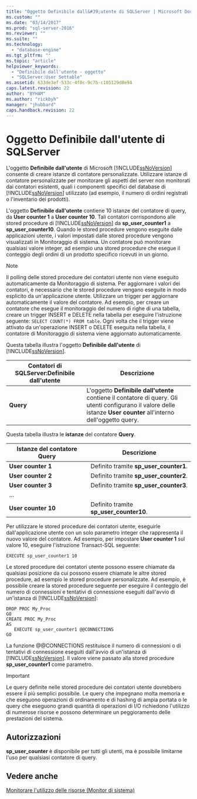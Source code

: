 ```yaml
---
title: "Oggetto Definibile dall&#39;utente di SQLServer | Microsoft Docs"
ms.custom: ""
ms.date: "03/14/2017"
ms.prod: "sql-server-2016"
ms.reviewer: ""
ms.suite: ""
ms.technology: 
  - "database-engine"
ms.tgt_pltfrm: ""
ms.topic: "article"
helpviewer_keywords: 
  - "Definibile dall'utente - oggetto"
  - "SQLServer:User Settable"
ms.assetid: 633de3ef-533c-4f0c-9c7b-c105129d8e94
caps.latest.revision: 22
author: "BYHAM"
ms.author: "rickbyh"
manager: "jhubbard"
caps.handback.revision: 22
---
```

# Oggetto Definibile dall&#39;utente di SQLServer
  L'oggetto **Definibile dall'utente** di Microsoft [!INCLUDE[ssNoVersion](../../includes/ssnoversion-md.md)] consente di creare istanze di contatore personalizzate. Utilizzare istanze di contatore personalizzate per monitorare gli aspetti del server non monitorati dai contatori esistenti, quali i componenti specifici del database di [!INCLUDE[ssNoVersion](../../includes/ssnoversion-md.md)] utilizzato (ad esempio, il numero di ordini registrati o l'inventario dei prodotti).  
  
 L'oggetto **Definibile dall'utente** contiene 10 istanze del contatore di query, da **User counter 1** a **User counter 10**. Tali contatori corrispondono alle stored procedure di [!INCLUDE[ssNoVersion](../../includes/ssnoversion-md.md)] da **sp_user_counter1** a **sp_user_counter10**. Quando le stored procedure vengono eseguite dalle applicazioni utente, i valori impostati dalle stored procedure vengono visualizzati in Monitoraggio di sistema. Un contatore può monitorare qualsiasi valore integer, ad esempio una stored procedure che esegue il conteggio degli ordini di un prodotto specifico ricevuti in un giorno.  
  
> [!NOTE]  
>  Il polling delle stored procedure dei contatori utente non viene eseguito automaticamente da Monitoraggio di sistema. Per aggiornare i valori dei contatori, è necessario che le stored procedure vengano eseguite in modo esplicito da un'applicazione utente. Utilizzare un trigger per aggiornare automaticamente il valore del contatore. Ad esempio, per creare un contatore che esegue il monitoraggio del numero di righe di una tabella, creare un trigger INSERT e DELETE nella tabella per eseguire l'istruzione seguente: `SELECT COUNT(*) FROM table`. Ogni volta che il trigger viene attivato da un'operazione INSERT o DELETE eseguita nella tabella, il contatore di Monitoraggio di sistema viene aggiornato automaticamente.  
  
 Questa tabella illustra l'oggetto **Definibile dall'utente** di [!INCLUDE[ssNoVersion](../../includes/ssnoversion-md.md)].  
  
|Contatori di SQLServer:Definibile dall'utente|Descrizione|  
|---------------------------------------|-----------------|  
|**Query**|L'oggetto **Definibile dall'utente** contiene il contatore di query. Gli utenti configurano il valore delle istanze **User counter** all'interno dell'oggetto query.|  
  
 Questa tabella illustra le **istanze** del contatore **Query**.  
  
|Istanze del contatore Query|Descrizione|  
|-----------------------------|-----------------|  
|**User counter 1**|Definito tramite **sp_user_counter1**.|  
|**User counter 2**|Definito tramite **sp_user_counter2**.|  
|**User counter 3**|Definito tramite **sp_user_counter3**.|  
|…||  
|**User counter 10**|Definito tramite **sp_user_counter10**.|  
  
 Per utilizzare le stored procedure dei contatori utente, eseguirle dall'applicazione utente con un solo parametro integer che rappresenta il nuovo valore del contatore. Ad esempio, per impostare **User counter 1** sul valore 10, eseguire l'istruzione Transact-SQL seguente:  
  
```  
EXECUTE sp_user_counter1 10  
```  
  
 Le stored procedure dei contatori utente possono essere chiamate da qualsiasi posizione da cui possono essere chiamate le altre stored procedure, ad esempio le stored procedure personalizzate. Ad esempio, è possibile creare la stored procedure seguente per eseguire il conteggio del numero di connessioni e tentativi di connessione eseguiti dall'avvio di un'istanza di [!INCLUDE[ssNoVersion](../../includes/ssnoversion-md.md)]:  
  
```  
DROP PROC My_Proc  
GO  
CREATE PROC My_Proc  
AS   
   EXECUTE sp_user_counter1 @@CONNECTIONS  
GO  
```  
  
 La funzione @@CONNECTIONS restituisce il numero di connessioni o di tentativi di connessione eseguiti dall'avvio di un'istanza di [!INCLUDE[ssNoVersion](../../includes/ssnoversion-md.md)]. Il valore viene passato alla stored procedure **sp_user_counter1** come parametro.  
  
> [!IMPORTANT]  
>  Le query definite nelle stored procedure dei contatori utente dovrebbero essere il più semplici possibile. Le query che impegnano molta memoria e che eseguono operazioni di ordinamento e di hashing di ampia portata o le query che eseguono grandi quantità di operazioni di I/O richiedono l'utilizzo di numerose risorse e possono determinare un peggioramento delle prestazioni del sistema.  
  
## Autorizzazioni  
 **sp_user_counter** è disponibile per tutti gli utenti, ma è possibile limitarne l'uso per qualsiasi contatore di query.  
  
## Vedere anche  
 [Monitorare l'utilizzo delle risorse &#40;Monitor di sistema&#41;](../../relational-databases/performance-monitor/monitor-resource-usage-system-monitor.md)  
  
  